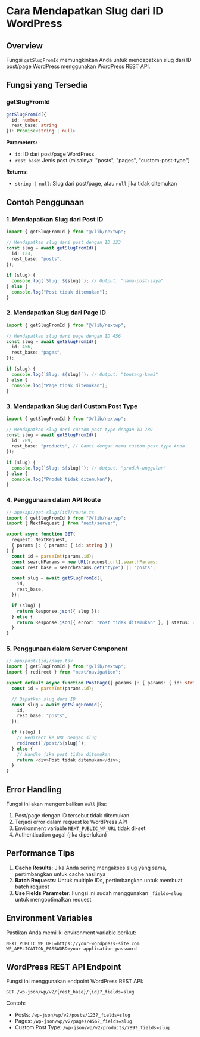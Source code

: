 # Cara Mendapatkan Slug dari ID WordPress

## Overview

Fungsi `getSlugFromId` memungkinkan Anda untuk mendapatkan slug dari ID post/page WordPress menggunakan WordPress REST API.

## Fungsi yang Tersedia

### getSlugFromId

```typescript
getSlugFromId({
  id: number,
  rest_base: string
}): Promise<string | null>
```

**Parameters:**

- `id`: ID dari post/page WordPress
- `rest_base`: Jenis post (misalnya: "posts", "pages", "custom-post-type")

**Returns:**

- `string | null`: Slug dari post/page, atau `null` jika tidak ditemukan

## Contoh Penggunaan

### 1. Mendapatkan Slug dari Post ID

```typescript
import { getSlugFromId } from "@/lib/nextwp";

// Mendapatkan slug dari post dengan ID 123
const slug = await getSlugFromId({
  id: 123,
  rest_base: "posts",
});

if (slug) {
  console.log(`Slug: ${slug}`); // Output: "nama-post-saya"
} else {
  console.log("Post tidak ditemukan");
}
```

### 2. Mendapatkan Slug dari Page ID

```typescript
import { getSlugFromId } from "@/lib/nextwp";

// Mendapatkan slug dari page dengan ID 456
const slug = await getSlugFromId({
  id: 456,
  rest_base: "pages",
});

if (slug) {
  console.log(`Slug: ${slug}`); // Output: "tentang-kami"
} else {
  console.log("Page tidak ditemukan");
}
```

### 3. Mendapatkan Slug dari Custom Post Type

```typescript
import { getSlugFromId } from "@/lib/nextwp";

// Mendapatkan slug dari custom post type dengan ID 789
const slug = await getSlugFromId({
  id: 789,
  rest_base: "products", // Ganti dengan nama custom post type Anda
});

if (slug) {
  console.log(`Slug: ${slug}`); // Output: "produk-unggulan"
} else {
  console.log("Produk tidak ditemukan");
}
```

### 4. Penggunaan dalam API Route

```typescript
// app/api/get-slug/[id]/route.ts
import { getSlugFromId } from "@/lib/nextwp";
import { NextRequest } from "next/server";

export async function GET(
  request: NextRequest,
  { params }: { params: { id: string } }
) {
  const id = parseInt(params.id);
  const searchParams = new URL(request.url).searchParams;
  const rest_base = searchParams.get("type") || "posts";

  const slug = await getSlugFromId({
    id,
    rest_base,
  });

  if (slug) {
    return Response.json({ slug });
  } else {
    return Response.json({ error: "Post tidak ditemukan" }, { status: 404 });
  }
}
```

### 5. Penggunaan dalam Server Component

```typescript
// app/post/[id]/page.tsx
import { getSlugFromId } from "@/lib/nextwp";
import { redirect } from "next/navigation";

export default async function PostPage({ params }: { params: { id: string } }) {
  const id = parseInt(params.id);

  // Dapatkan slug dari ID
  const slug = await getSlugFromId({
    id,
    rest_base: "posts",
  });

  if (slug) {
    // Redirect ke URL dengan slug
    redirect(`/post/${slug}`);
  } else {
    // Handle jika post tidak ditemukan
    return <div>Post tidak ditemukan</div>;
  }
}
```

## Error Handling

Fungsi ini akan mengembalikan `null` jika:

1. Post/page dengan ID tersebut tidak ditemukan
2. Terjadi error dalam request ke WordPress API
3. Environment variable `NEXT_PUBLIC_WP_URL` tidak di-set
4. Authentication gagal (jika diperlukan)

## Performance Tips

1. **Cache Results**: Jika Anda sering mengakses slug yang sama, pertimbangkan untuk cache hasilnya
2. **Batch Requests**: Untuk multiple IDs, pertimbangkan untuk membuat batch request
3. **Use Fields Parameter**: Fungsi ini sudah menggunakan `_fields=slug` untuk mengoptimalkan request

## Environment Variables

Pastikan Anda memiliki environment variable berikut:

```env
NEXT_PUBLIC_WP_URL=https://your-wordpress-site.com
WP_APPLICATION_PASSWORD=your-application-password
```

## WordPress REST API Endpoint

Fungsi ini menggunakan endpoint WordPress REST API:

```
GET /wp-json/wp/v2/{rest_base}/{id}?_fields=slug
```

Contoh:

- Posts: `/wp-json/wp/v2/posts/123?_fields=slug`
- Pages: `/wp-json/wp/v2/pages/456?_fields=slug`
- Custom Post Type: `/wp-json/wp/v2/products/789?_fields=slug`
